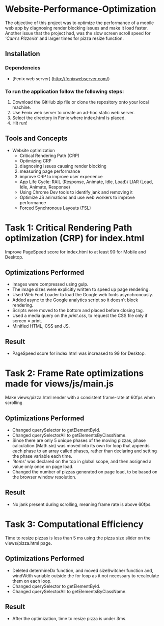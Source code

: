 # Website-Performance-Optimization
The objective of this project was to optimize the performance of a mobile web app by diagnosing render blocking issues and make it load faster. Another issue that the project had, was the slow screen scroll speed for *'Cam's Pizzeria'* and larger times for pizza resize function.

## Installation
### Dependencies
- [Fenix web server] (http://fenixwebserver.com/)
### To run the application follow the following steps:
1. Download the GitHub zip file or clone the repository onto your local machine.
2. Use Fenix web server to create an ad-hoc static web server.
3. Select the directory in Fenix where index.html is placed.
4. Hit run!

## Tools and Concepts
- Website optimization
  - Critical Rendering Path (CRP)
  - Optimizing CRP
   1. diagnosing issues causing render blocking
   2. measuring page performance
   3. improve CRP to improve user experience
  - App Life Cycle: RAIL (Response, Animate, Idle, Load)/ LIAR (Load, Idle, Animate, Response)
  - Using Chrome Dev tools to identify jank and removing it
  - Optimize JS animations and use web workers to improve performance
  - Forced Synchronous Layouts (FSL)
  
# Task 1: Critical Rendering Path optimization (CRP) for index.html
  Improve PageSpeed score for index.html to at least 90 for Mobile and Desktop.
## Optimizations Performed
  - Images were compressed using gulp.
  - The image sizes were explicitly written to speed up page rendering.
  - Used Web Font Loader to load the Google web fonts asynchronously.
  - Added async to the Google analytics script so it doesn't block rendering.
  - Scripts were moved to the bottom and placed before closing </body> tag.
  - Used a media query on the *print.css*, to request the CSS file only if screen = print.
  - Minified HTML, CSS and JS.
## Result
  - PageSpeed score for index.html was increased to 99 for Desktop.
  
# Task 2: Frame Rate optimizations made for views/js/main.js
  Make views/pizza.html render with a consistent frame-rate at 60fps when scrolling.
## Optimizations Performed
  - Changed querySelector to getElementById.
  - Changed querySelectorAll to getElementsByClassName.
  - Since there are only 5 unique phases of the moving pizzas, phase calculation (Math.sin) was moved into its own for loop that appends each phase to an array called phases, rather than declaring and setting the phase variable each time.
  - *'items'* was declared on the top in global scope, and then assigned a value only once on page load.
  - Changed the number of pizzas generated on page load, to be based on the browser window resolution.
## Result
  - No jank present during scrolling, meaning frame rate is above 60fps.

# Task 3: Computational Efficiency
  Time to resize pizzas is less than 5 ms using the pizza size slider on the views/pizza.html page.
## Optimizations Performed
  - Deleted determineDx function, and moved sizeSwitcher function and, windWdth variable outside the for loop as it not necessary to recalculate them on each loop.
  - Changed querySelector to getElementById.
  - Changed querySelectorAll to getElementsByClassName.
## Result
  - After the optimization, time to resize pizza is under 3ms.
